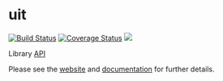# uit

[![Build Status](https://travis-ci.org/AntonLapshin/uit.svg?branch=master)](https://travis-ci.org/AntonLapshin/uit)
[![Coverage Status](https://coveralls.io/repos/github/AntonLapshin/uit/badge.svg?branch=master)](https://coveralls.io/github/AntonLapshin/uit?branch=master)
![](http://img.badgesize.io/AntonLapshin/uit/master/dist/uit.min.js.svg?compression=gzip)

Library [API](api.md)

Please see the [website](http://antonlapshin.github.io/droplet.js/) and [documentation](http://docs.dropletjs.apiary.io/) for further details.
